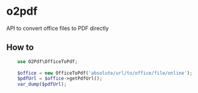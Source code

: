 # o2pdf
API to convert office files to PDF directly

## How to

```` php
    use O2Pdf\OfficeToPdf;
    
    $office = new OfficeToPdf('absolute/url/to/office/file/online');
    $pdfUrl = $office->getPdfUrl();
    var_dump($pdfUrl);
````


